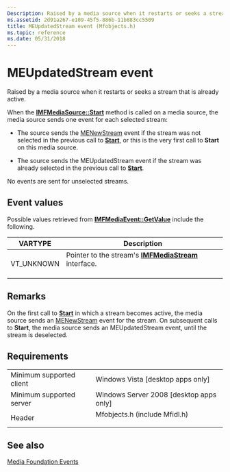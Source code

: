 ```yaml
---
Description: Raised by a media source when it restarts or seeks a stream that is already active.
ms.assetid: 2d91a267-e109-45f5-886b-11b883cc5509
title: MEUpdatedStream event (Mfobjects.h)
ms.topic: reference
ms.date: 05/31/2018
---
```


# MEUpdatedStream event

Raised by a media source when it restarts or seeks a stream that is already active.

When the [**IMFMediaSource::Start**](/windows/desktop/api/mfidl/nf-mfidl-imfmediasource-start) method is called on a media source, the media source sends one event for each selected stream:

-   The source sends the [MENewStream](menewstream.md) event if the stream was not selected in the previous call to [**Start**](/windows/desktop/api/mfidl/nf-mfidl-imfmediasource-start), or this is the very first call to **Start** on this media source.

-   The source sends the MEUpdatedStream event if the stream was already selected in the previous call to [**Start**](/windows/desktop/api/mfidl/nf-mfidl-imfmediasource-start).

No events are sent for unselected streams.

## Event values

Possible values retrieved from [**IMFMediaEvent::GetValue**](/windows/desktop/api/mfobjects/nf-mfobjects-imfmediaevent-getvalue) include the following.



| VARTYPE                | Description                                                                                        |
|------------------------|----------------------------------------------------------------------------------------------------|
| VT\_UNKNOWN<br/> | Pointer to the stream's [**IMFMediaStream**](/windows/desktop/api/mfidl/nn-mfidl-imfmediastream) interface.<br/> <br/> |



## Remarks

On the first call to [**Start**](/windows/desktop/api/mfidl/nf-mfidl-imfmediasource-start) in which a stream becomes active, the media source sends an [MENewStream](menewstream.md) event for the stream. On subsequent calls to **Start**, the media source sends an MEUpdatedStream event, until the stream is deselected.

## Requirements



|                                     |                                                                                                          |
|-------------------------------------|----------------------------------------------------------------------------------------------------------|
| Minimum supported client<br/> | Windows Vista \[desktop apps only\]<br/>                                                           |
| Minimum supported server<br/> | Windows Server 2008 \[desktop apps only\]<br/>                                                     |
| Header<br/>                   | <dl> <dt>Mfobjects.h (include Mfidl.h)</dt> </dl> |



## See also

<dl> <dt>

[Media Foundation Events](media-foundation-events.md)
</dt> </dl>

 

 




